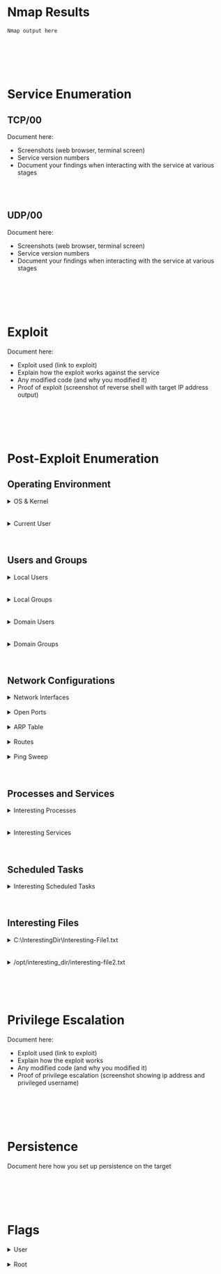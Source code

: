 # **Nmap Results**
```text
Nmap output here
```

<br>
<br>
<br>
<br>

# **Service Enumeration**

## **TCP/00**
Document here:
* Screenshots (web browser, terminal screen)
* Service version numbers
* Document your findings when interacting with the service at various stages

<br>
<br>

## **UDP/00**  
Document here:
* Screenshots (web browser, terminal screen)
* Service version numbers
* Document your findings when interacting with the service at various stages

<br>
<br>
<br>
<br>

# **Exploit**
Document
here:
* Exploit used (link to exploit)
* Explain how the exploit works against the service
* Any modified code (and why you modified it)
* Proof of exploit (screenshot of reverse shell with target IP address output)

<br>
<br>
<br>
<br>

# **Post-Exploit Enumeration**
## **Operating Environment**
<details>
  <summary>OS &amp; Kernel</summary>
  
```text
Document here:
  
- Windows
  - "systeminfo" or "Get-ComputerInfo" or "reg.exe query 'HKLM\SOFTWARE\Microsoft\Windows NT\CurrentVersion'" output
  - Check environment variables:
    - CMD: "set"
    - PowerShell: "Get-ChildItem Env:\"
  
- *nix
  - "uname -a" output
  - "cat /etc/os-release" (or similar) output
  - Check environment variables:
    - "env" or "set"
```
  
</details>

<br>
<br>

<details>
	<summary>Current User</summary>
  
```text
Document here:
 
- Windows
  - "whoami /all" output
  
- *nix
  - "id" output
  - "sudo -l" output
```
  
</details>

<br>
<br>

## **Users and Groups**

<details>
  <summary>Local Users</summary>

```text
Document here any interesting username(s) after running the below commands:
  
- Windows
  - "net user" or "Get-LocalUser" output
  - "net user <username>" or "Get-LocalUser <username> | Select-Object *" to enumerate details about specific users
  - Can you dump and pass/crack hashes from SAM using your current access?

- *nix
  - "cat /etc/passwd" output
```
  
</details>

<br>
<br>

<details>
  <summary>Local Groups</summary>

```text
Document here any interesting group(s) after running the below commands:
  
- Windows
  - "net localgroup" or "Get-LocalGroup" output
  - "net localgroup <group_name>" or "Get-LocalGroupMember <group_name> | Select-Object *" to enumerate users of specific groups
  
- *nix
  - "cat /etc/group" output
  - "cat /etc/group | grep <username>" to check group memberships of specific users
```
  
</details>

<br>
<br>

<details>
  <summary>Domain Users</summary>

```text
Document here any interesting username(s) after running the below commands:
  
- Windows
  - "net user /domain" or "Get-ADUser -Filter * -Properties *" output
  - "net user <username> /domain" or "Get-ADUser -Identity <username> -Properties *" to enumerate details about specific domain users
  - Not a local administrator and can't run PowerShell AD cmdlets?
    - See here: https://notes.benheater.com/books/active-directory/page/powershell-ad-module-on-any-domain-host-as-any-user
  - Can you dump and pass/crack local user / admin hashes from the SAM using your current access?
  - Can you dump and pass/crack hashes from LSA using your current access?

- *nix
  - Check if joined to a domain
    - /usr/sbin/realm list -a
    - /usr/sbin/adcli info <realm_domain_name>

  - No credential:

    - Check for log entries containing possible usernames

      - "find /var/log -type f -readable -exec grep -ail '<realm_domain_name>' {} \; 2>/dev/null"
      - Then, grep through each log file and remove any garbage from potential binary files:

        - Using strings: "strings /var/log/filename | grep -i '<realm_domain_name>'"
        - If strings not available, try using od: "od -An -S 1 /var/log/filename | grep -i '<realm_domain_name>'"
        - If od not available, try grep standalone: "grep -iao '.*<realm_domain_name>.*' /var/log/filename"

      - Validate findings:
        - Check if discovered usernames are valid: "getent passwd <domain_username>"
        - If valid, check user group memberships: List "id <domain_username>"
      - Check domain password and lockout policy for password spray feasibility

    - See "Domain Groups", as certain commands there can reveal some additional usernames

   - With a domain credential:

     - If you have a valid domain user credential, you can try "ldapsearch"
     - Dump all objects from LDAP: "ldapsearch -x -H ldap://dc-ip-here -D 'CN=username,DC=realmDomain,DC=realmTLD' -W -b 'DC=realmDomain,DC=realmTLD' 'objectClass=*'"
     - Dump all users from LDAP: "ldapsearch -x -H ldap://dc-ip-here -D 'CN=username,DC=realmDomain,DC=realmTLD' -W -b 'DC=realmDomain,DC=realmTLD' 'objectClass=account'"


  - If you're root on the domain-joined host:

     - You can try best-effort dumping the SSSD cache:

       - Using strings: "strings /var/lib/sss/db/cache_<realm_domain_name>.ldb | grep -iE '[ou|cn]=.*user.*'" | grep -iv 'disabled' | sort -u
       - If strings not available, try using od: "od -An -S 1 /var/lib/sss/db/cache_<realm_domain_name>.ldb | grep -iE '[ou|cn]=.*user.*'" | grep -iv 'disabled' | sort -u
       - If od not available, try grep standalone: "grep -iao '.*<realm_domain_name>.*' /var/lib/sss/db/cache_<realm_domain_name>.ldb | sed 's/[^[:print:]\r\t]/\n/g' | grep -iE '[ou|cn]=.*user.*' | grep -iv disabled"

     - You can transfer the SSSD TDB cache for local parsing

       - Default file path: /var/lib/sss/db/cache_<realm_domain_name>.tdb
       - You can dump this file with tools such as "tdbtool" or "tdbdump"
```

</details>

<br>
<br>

<details>
  <summary>Domain Groups</summary>

```text
Document here any interesting group(s) after running the below commands:
  
- Windows
  - "net group /domain" or "Get-ADGroup -Filter * -Properties *" output
  - "net group <group_name> /domain" or "Get-ADGroup -Identity <group_name> | Get-ADGroupMember -Recursive" to enumerate members of specific domain groups
  - Not a local administrator and can't run PowerShell AD cmdlets?
    - See here: https://notes.benheater.com/books/active-directory/page/powershell-ad-module-on-any-domain-host-as-any-user

- *nix

  - Check if joined to a domain
    - /usr/sbin/realm list -a
    - /usr/sbin/adcli info <realm_domain_name>

  - No credential:

    - Enumerate default Active Directory security groups: https://learn.microsoft.com/en-us/windows-server/identity/ad-ds/manage/understand-security-groups#default-active-directory-security-groups

      - "getent group 'Domain Admins@<realm_domain_name>'"
      - "getent group 'Domain Users@<realm_domain_name>'"
      - NOTE: "getent" will only return domain group members that have been cached on the local system, not all group members in the domain
      - This can still build a substantial user list for password spraying (check domain password and lockout policy)

  - With a domain credential:

     - If you have a valid domain user credential, you can try "ldapsearch"
     - Dump all objects from LDAP: "ldapsearch -x -H ldap://dc-ip-here -D 'CN=username,DC=realmDomain,DC=realmTLD' -W -b 'DC=realmDomain,DC=realmTLD' 'objectClass=*'"
     - Dump all groups from LDAP: "ldapsearch -x -H ldap://dc-ip-here -D 'CN=username,DC=realmDomain,DC=realmTLD' -W -b 'DC=realmDomain,DC=realmTLD' 'objectClass=group'"

  - If you're root on the domain-joined host:

     - You can try dumping the SSSD cache:

       - Using strings: "strings /var/lib/sss/db/cache_<realm_domain_name>.ldb | grep -i '<realm_domain_name>'"
       - If strings not available, try using od: "od -An -S 1 /var/lib/sss/db/cache_<realm_domain_name>.ldb | grep -i '<realm_domain_name>'"
       - If od not available, try grep standalone: "grep -iao '.*<realm_domain_name>.*' /var/lib/sss/db/cache_<realm_domain_name>.ldb | sed 's/[^[:print:]\r\t]/\n/g' | grep -iE '[ou|cn]=.*group.*' | grep -i '^CN='"

     - You can transfer the SSSD TDB cache for local parsing

       - Default file path: /var/lib/sss/db/cache_<realm_domain_name>.tdb
       - You can dump this file with tools such as "tdbtool" or "tdbdump"
```
  
</details>

<br>
<br>

## **Network Configurations**

<details>
  <summary>Network Interfaces</summary>

```text
Document here any interesting / additional interfaces:
  
- Windows
  - "ipconfig" or "Get-NetAdapter" output
  
- *nix
  - "ip address" or "ifconfig" output
  - If in a stripped down environment and no "ip" or "ifconfig"
    - "hostname -I"
    - "cat /var/lib/dhcp/dhclient.eth0.leases"
```
  
</details>

<br>

<details>
  <summary>Open Ports</summary>

```text
Document here any ports listening on loopback or not available to the outside:
  
- Windows
  - "netstat -ano | findstr /i listening" or "Get-NetTCPConnection -State Listen" output
  
- *nix
  - "netstat -tanup | grep -i listen" or "ss -tanup | grep -i listen" output
  -  If in a stripped down environment and no "netstat" or "ss"
    -  See this shell one-liner: https://notes.benheater.com/books/network-pivoting/page/alternate-ways-to-read-host-network-data#bkmrk-shell-one-liner-1
```
  
</details>

<br>

<details>
  <summary>ARP Table</summary>

```text
If targeting a network and enumerating additional hosts...
Document here:
  
- Windows
  - "arp -a" or "Get-NetNeighbor" output
  
- *nix
  - "ip neigh" or "arp -a" output
    - If in a stripped down environment and now "ip" or "arp"
      - "cat /proc/net/arp"
```  

</details>

<br>

<details>
  <summary>Routes</summary>

```text
If targeting a network and enumerating additional hosts...
Document here:
  
- Windows
  - "route print" or "Get-NetRoute" output
  
- *nix
  - "ip route" or "route" output
  - If in a stripped down environment and no ip or route
    - See this shell one-liner: https://notes.benheater.com/books/network-pivoting/page/alternate-ways-to-read-host-network-data#bkmrk-shell-one-liner
```
  
</details>

<br>

<details>
  <summary>Ping Sweep</summary>

```text
If the host has access to additional routes / interfaces:

  - Look at the IP address space and network mask
  - Find a ping sweep script that will work for the target network
    - Some other ideas here: https://notes.benheater.com/books/network-pivoting/page/alternative-network-scans
  - Or you could try:
  	- Transfering "nmap" or some other host discover tool to the host
  	- Set up a SOCKS proxy and try a port scan through the foothold
```
  
</details>

<br>
<br>

## **Processes and Services**

<details>
  <summary>Interesting Processes</summary>

```text
First...
Enumerate processes:
  
- Windows
  - "tasklist"
  - "Get-Process"
  - "Get-CimInstance -ClassName Win32_Process | Select-Object Name, @{Name = 'Owner' ; Expression = {$owner = $_ | Invoke-CimMethod -MethodName GetOwner -ErrorAction SilentlyContinue ; if ($owner.ReturnValue -eq 0) {$owner.Domain + '\' + $owner.User}}}, CommandLine | Sort-Object Owner | Format-List"
  
- *nix
  - "ps aux --sort user"
  
Then...
Document here:
  - Any interesting processes run by users/administrators
  - Any vulnerable applications
  - Any intersting command line arguments visible
```
  
</details>

<br>
<br>

<details>
  <summary>Interesting Services</summary>

```text
- Windows
  - First...
    Enumerate services:
  	  - "sc.exe query"
  	  	- Then "sc.exe qc <service-name>"
          - List the configuration for any interesting services
  	  - "Get-CimInstance -ClassName Win32_Service | Select-Object Name, StartName, PathName | Sort-Object Name | Format-List"
  - Then...
  	Check for things like:
  	  - Vulnerable service versions
      - Unquoted service path
      - Service path permissions too open?
        - Can you overwrite the service binary?
        - DLL injection?
  
- *nix
  - First...
  	Enumerate services:
      - "service --status-all" or "systemctl list-units --type=service --state=running"
  - Then...
    Check for things like:
      - Vulnerable service versions
      - Configuration files with passwords or other information
      - Writable unit files
          - One-liner to check for writable service unit files: `systemctl list-units --state=running --type=service | grep '\.service' | awk -v FS=' ' '{print $1}' | xargs -I % systemctl status % | grep 'Loaded:' | cut -d '(' -f 2 | cut -d ';' -f 1 | xargs -I % find % -writable 2>/dev/null`
  	  - Writable service binaries  
  
Then...
Document here:
  - Any interesting services or vulnerabilities
  - Any vulnerable service versions
  - Any intersting configuration files
```

</details>

<br>
<br>

## **Scheduled Tasks**

<details>
  <summary>Interesting Scheduled Tasks</summary>

```text
First...
Enumerate scheduled tasks:
  
- Windows
  - schtasks /QUERY /FO LIST /V | findstr /i /c:"taskname" /c:"run as user" /c:"task to run"
  - Get-CimInstance -Namespace Root/Microsoft/Windows/TaskScheduler -ClassName MSFT_ScheduledTask | Select-Object TaskName, @{Name = 'User' ; Expression = {$_.Principal.UserId}}, @{Name = 'Action' ; Expression = {($_.Actions.Execute + ' ' + $_.Actions.Arguments)}} | Format-List
  
- *nix
  - "crontab -l"
  - "cat /etc/cron* 2>/dev/null"
  - "cat /var/spool/cron/crontabs/* 2>/dev/null"
  
Then...
Document here:
  - Any interesting scheduled tasks
  - Any writable paths in the scheduled task
  - Any intersting command line arguments visible
```
  
</details>

<br>
<br>

## **Interesting Files**
<details>
  <summary>C:\InterestingDir\Interesting-File1.txt</summary>

```text
- Windows
	- Check for writable files and directories
  		- See https://github.com/0xBEN/CTF-Scripts/blob/main/HackTheBox/Axlle/Find-FileAccess.ps1
	- Check for configuration files with passwords and other interesting info
	- Check for scripts with external dependencies that can be overwritten or changed
	- Some interesting places to check
		- Check PATH variable for current user for possible interesting locations
		- Also check for hidden items
		- PowerShell History File: (Get-PSReadLineOption).HistorySavePath
    	- Check for DPAPI cached credentials
			- Credential Blobs
				- "%USERPROFILE%\AppData\Local\Microsoft\Credentials"
				- "%USERPROFILE%\AppData\Roaming\Microsoft\Credentials"
			- Master Keys
				- "%USERPROFILE%\AppData\Local\Microsoft\Protect"
				- "%USERPROFILE%\AppData\Roaming\Microsoft\Protect"
	- I reference %SYSTEMDRIVE%, as C: is not always the system volume
		- "%SYSTEMDRIVE%\interesting_folder"
		- "%SYSTEMDRIVE%\$RECYCLE.BIN"
		- `Get-ChildItem -Force -File -Recurse "$env:SystemDrive\`$RECYCLE.BIN"`
		- "%SYSTEMDRIVE%\Users\user_name"
			- Desktop, Downloads, Documents, .ssh, etc
			- AppData (may also have some interesting things in Local, Roaming)
		- "%SYSTEMDRIVE%\Windows\System32\drivers\etc\hosts"
		- "%SYSTEMDRIVE%\inetpub"
		- "%SYSTEMDRIVE%\Program Files\program_name"
		- "%SYSTEMDRIVE%\Program Files (x86)\program_name"
		- "%SYSTEMDRIVE%\ProgramData"
		- "%SYSTEMDRIVE%\Temp"
		- "%SYSTEMDRIVE%\Windows\Temp"
	- Check the Registry for passwords, configurations, interesting text
		- HKEY_LOCAL_MACHINE or HKLM
		- HKEY_CURRENT_USER or HKCU
		- Search the HKLM hive recursively for the word 'password'
			- "reg query HKLM /f password /t REG_SZ /s"
  
- *nix
	- Check for SUID binaries
		- "find / -type f -perm /4000 -exec ls -l {} \; 2>/dev/null"
  	- [Check binary capabilities](https://linux-audit.com/kernel/capabilities/overview/)
 		- "getcap-r / 2>/dev/null"
	  	- If "getcap" command not found, check "/usr/bin/getcap" or "/usr/sbin/getcap" (probably "$PATH" issue)
	- Check for interesting / writable scripts, writable directories or files
		- `find /etc -writable -exec ls -l {} \; 2>/dev/null`
  		- `find / -type f \( -user $(whoami) -o -group $(whoami) \) -exec ls -l {} \; 2>/dev/null
	- Check for configuration files with passwords and other interesting info
	- Check for scripts with external dependencies that can be overwritten or changed
	- Use strings on interesting binaries to check for relative binary names and $PATH hijacking
	- Some interesting places to check (check for hidden items)
    	- Check PATH variable for current user for possible interesting locations
 		- /interesting_folder
		- /home/user_name
			- .profile
			- .bashrc, .zshrc
			- .bash_history, .zsh_history
			- Desktop, Downloads, Documents, .ssh, etc.
			- PowerShell History File: (Get-PSReadLineOption).HistorySavePath
		- /var/www/interesting_folder
		- /var/mail/user_name
		- /opt/interesting_folder
		- /usr/local/interesting_folder
		- /usr/local/bin/interesting_folder
		- /usr/local/share/interesting_folder
		- /etc/hosts
		- /tmp
		- /mnt
		- /media
		- /etc
	- Look for interesting service folders
	- Check for readable and/or writable configuration files
	- May find cleartext passwords
```
 
</details>

<br>
<br>

<details>
  <summary>/opt/interesting_dir/interesting-file2.txt</summary>

```text
Add full file contents
Or snippet of file contents
```
 
</details>

<br>
<br>
<br>
<br>

# **Privilege Escalation**  
Document here:
* Exploit used (link to exploit)
* Explain how the exploit works 
* Any modified code (and why you modified it)
* Proof of privilege escalation (screenshot showing ip address and privileged username)
	
<br>
<br>
<br>
<br>

# **Persistence**
Document here how you set up persistence on the target
  
<br>
<br>
<br>
<br>

# **Flags**

<details>
  <summary>User</summary>

```text
Flag here
```
</details>

<br>

<details>
  <summary>Root</summary>

```text
Flag here
```
  
</details>

<br>
<br>
